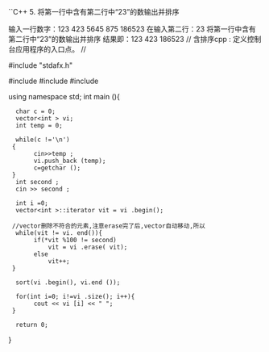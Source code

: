 ``C++
5. 将第一行中含有第二行中“23”的数输出并排序 

输入一行数字：123  423   5645  875   186523 在输入第二行：23 
将第一行中含有第二行中“23”的数输出并排序 结果即：123 423 186523
// 含排序cpp : 定义控制台应用程序的入口点。
//

#include "stdafx.h"

#include <iostream>
#include <vector>
#include <algorithm>

using namespace std;
int main (){
     
      char c = 0;
      vector<int > vi;
      int temp = 0;

      while(c !='\n')
     {
           cin>>temp ;
           vi.push_back (temp);
           c=getchar ();
     }
      int second ;
      cin >> second ;
     
      int i =0;
      vector<int >::iterator vit = vi .begin();

     //vector删除不符合的元素,注意erase完了后,vector自动移动,所以
      while(vit != vi. end()){
           if(*vit %100 != second)
               vit = vi .erase( vit);
           else
               vit++;
     }

      sort(vi .begin(), vi.end ());

      for(int i=0; i!=vi .size(); i++){
           cout << vi [i] << " ";
     }

      return 0;
}
  

```
